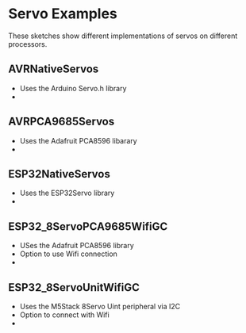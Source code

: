 # Servo Examples

These sketches show different implementations of servos on different processors.  

## AVRNativeServos
- Uses the Arduino Servo.h library
- 

## AVRPCA9685Servos
- Uses the Adafruit PCA8596 libarary
- 

## ESP32NativeServos
- Uses the ESP32Servo library
- 

## ESP32_8ServoPCA9685WifiGC
- USes the Adafruit PCA8596 library
- Option to use Wifi connection
- 

## ESP32_8ServoUnitWifiGC
- Uses the M5Stack 8Servo Uint peripheral via I2C
- Option to connect with Wifi
- 
